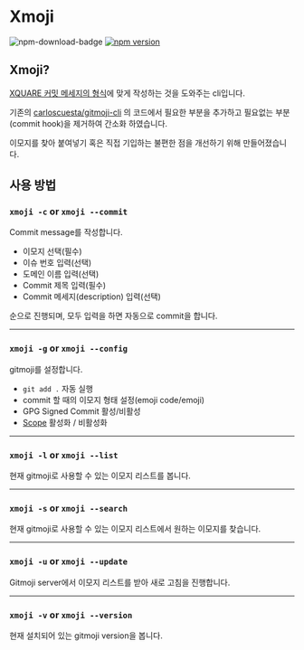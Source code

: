 # Xmoji

![npm-download-badge](https://img.shields.io/node/v/xquare-gitmoji-cli) [![npm version](https://badge.fury.io/js/xquare-gitmoji-cli.svg)](https://badge.fury.io/js/xquare-gitmoji-cli)

## Xmoji?

[XQUARE 커밋 메세지의 형식](https://github.com/team-xquare/README.md)에 맞게 작성하는 것을 도와주는 cli입니다.

기존의 [carloscuesta/gitmoji-cli](https://github.com/carloscuesta/gitmoji-cli) 의 코드에서 필요한 부분을 추가하고 필요없는 부분(commit hook)을 제거하여 간소화 하였습니다.



이모지를 찾아 붙여넣기 혹은 직접 기입하는 불편한 점을 개선하기 위해 만들어졌습니다.

## 사용 방법

### ```xmoji -c``` or ```xmoji --commit```

Commit message를 작성합니다.

* 이모지 선택(필수)
* 이슈 번호 입력(선택)
* 도메인 이름 입력(선택)
* Commit 제목 입력(필수)
* Commit 메세지(description) 입력(선택)

순으로 진행되며, 모두 입력을 하면 자동으로 commit을 합니다.



------------------------------------------------

### ```xmoji -g``` or ```xmoji --config```

gitmoji를 설정합니다.

* ```git add .``` 자동 실행
* commit 할 때의 이모지 형태 설정(emoji code/emoji)
* GPG Signed Commit 활성/비활성
* [Scope](https://www.conventionalcommits.org/en/v1.0.0/#summary) 활성화 / 비활성화

------------------------------------------------

### ```xmoji -l``` or ```xmoji --list```
현재 gitmoji로 사용할 수 있는 이모지 리스트를 봅니다.



------------------------------------------------

### ```xmoji -s``` or ```xmoji --search```

현재 gitmoji로 사용할 수 있는 이모지 리스트에서 원하는 이모지를 찾습니다.



------------------------------------------------

### ```xmoji -u``` or ```xmoji --update```

Gitmoji server에서 이모지 리스트를 받아 새로 고침을 진행합니다.



------------------------------------------------

### ```xmoji -v``` or ```xmoji --version```

현재 설치되어 있는 gitmoji version을 봅니다.
